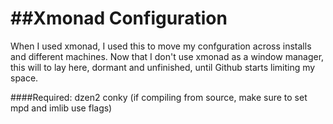##Xmonad Configuration
======

When I used xmonad, I used this to move my confguration across installs and different machines. Now that I don't use xmonad as a window manager, this will to lay here, dormant and unfinished, until Github starts limiting my space.

####Required:
dzen2
conky (if compiling from source, make sure to set mpd and imlib use flags)
